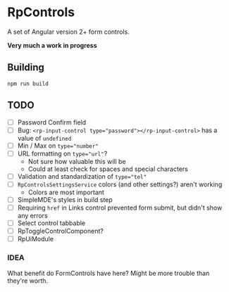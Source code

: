 # RpControls

A set of Angular version 2+ form controls.

**Very much a work in progress**

## Building
`npm run build`

## TODO
- [ ] Password Confirm field
- [ ] Bug: `<rp-input-control type="password"></rp-input-control>` has a value of `undefined`
- [ ] Min / Max on `type="number"`
- [ ] URL formatting on `type="url"`?
  - Not sure how valuable this will be
  - Could at least check for spaces and special characters
- [ ] Validation and standardization of `type="tel"`
- [ ] `RpControlsSettingsService` colors (and other settings?) aren't working
  - Colors are most important
- [ ] SimpleMDE's styles in build step
- [ ] Requiring `href` in Links control prevented form submit, but didn't show any errors
- [ ] Select control tabbable
- [ ] RpToggleControlComponent?
- [ ] RpUiModule

### IDEA
What benefit do FormControls have here? Might be more trouble than they're worth.
